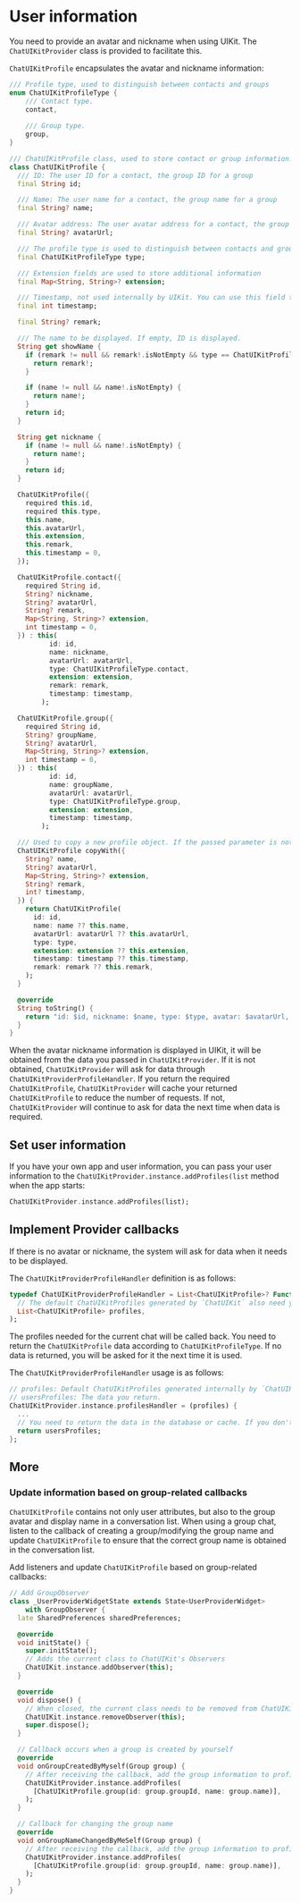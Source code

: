# User information

You need to provide an avatar and nickname when using UIKit. The `ChatUIKitProvider` class is provided to facilitate this.

`ChatUIKitProfile` encapsulates the avatar and nickname information:

```dart
/// Profile type, used to distinguish between contacts and groups
enum ChatUIKitProfileType {
    /// Contact type.
    contact,
    
    /// Group type.
    group,
}

/// ChatUIKitProfile class, used to store contact or group information.
class ChatUIKitProfile {
  /// ID: The user ID for a contact, the group ID for a group
  final String id;

  /// Name: The user name for a contact, the group name for a group
  final String? name;

  /// Avatar address: The user avatar address for a contact, the group avatar address for the group
  final String? avatarUrl;

  /// The profile type is used to distinguish between contacts and groups. For details, see [ChatUIKitProfileType]
  final ChatUIKitProfileType type;

  /// Extension fields are used to store additional information
  final Map<String, String>? extension;

  /// Timestamp, not used internally by UIKit. You can use this field to store timestamp information.
  final int timestamp;

  final String? remark;

  /// The name to be displayed. If empty, ID is displayed.
  String get showName {
    if (remark != null && remark!.isNotEmpty && type == ChatUIKitProfileType.contact) {
      return remark!;
    }

    if (name != null && name!.isNotEmpty) {
      return name!;
    }
    return id;
  }

  String get nickname {
    if (name != null && name!.isNotEmpty) {
      return name!;
    }
    return id;
  }

  ChatUIKitProfile({
    required this.id,
    required this.type,
    this.name,
    this.avatarUrl,
    this.extension,
    this.remark,
    this.timestamp = 0,
  });

  ChatUIKitProfile.contact({
    required String id,
    String? nickname,
    String? avatarUrl,
    String? remark,
    Map<String, String>? extension,
    int timestamp = 0,
  }) : this(
          id: id,
          name: nickname,
          avatarUrl: avatarUrl,
          type: ChatUIKitProfileType.contact,
          extension: extension,
          remark: remark,
          timestamp: timestamp,
        );

  ChatUIKitProfile.group({
    required String id,
    String? groupName,
    String? avatarUrl,
    Map<String, String>? extension,
    int timestamp = 0,
  }) : this(
          id: id,
          name: groupName,
          avatarUrl: avatarUrl,
          type: ChatUIKitProfileType.group,
          extension: extension,
          timestamp: timestamp,
        );

  /// Used to copy a new profile object. If the passed parameter is not empty, the passed parameter is used; otherwise the parameters of the current profile are used.
  ChatUIKitProfile copyWith({
    String? name,
    String? avatarUrl,
    Map<String, String>? extension,
    String? remark,
    int? timestamp,
  }) {
    return ChatUIKitProfile(
      id: id,
      name: name ?? this.name,
      avatarUrl: avatarUrl ?? this.avatarUrl,
      type: type,
      extension: extension ?? this.extension,
      timestamp: timestamp ?? this.timestamp,
      remark: remark ?? this.remark,
    );
  }

  @override
  String toString() {
    return "id: $id, nickname: $name, type: $type, avatar: $avatarUrl, remark: $remark \n";
  }
}
```

When the avatar nickname information is displayed in UIKit, it will be obtained from the data you passed in `ChatUIKitProvider`. If it is not obtained, `ChatUIKitProvider` will ask for data through `ChatUIKitProviderProfileHandler`. If you return the required `ChatUIKitProfile`, `ChatUIKitProvider` will cache your returned `ChatUIKitProfile` to reduce the number of requests. If not, `ChatUIKitProvider` will continue to ask for data the next time when data is required.

## Set user information

If you have your own app and user information, you can pass your user information to the `ChatUIKitProvider.instance.addProfiles(list` method when the app starts:

```dart
ChatUIKitProvider.instance.addProfiles(list);
```

## Implement Provider callbacks

If there is no avatar or nickname, the system will ask for data when it needs to be displayed.

The `ChatUIKitProviderProfileHandler` definition is as follows:

```dart
typedef ChatUIKitProviderProfileHandler = List<ChatUIKitProfile>? Function(
  // The default ChatUIKitProfiles generated by `ChatUIKit` also need you to return data. If you have real data, you can return it to `ChatUIKit`, and UIKit will cache your return.
  List<ChatUIKitProfile> profiles,
);
```

The profiles needed for the current chat will be called back. You need to return the `ChatUIKitProfile` data according to `ChatUIKitProfileType`. If no data is returned, you will be asked for it the next time it is used.

The `ChatUIKitProviderProfileHandler` usage is as follows:

```dart
// profiles: Default ChatUIKitProfiles generated internally by `ChatUIKit`.
// usersProfiles: The data you return.
ChatUIKitProvider.instance.profilesHandler = (profiles) {
  ...
  // You need to return the data in the database or cache. If you don't return it, you will be asked for the data next time it is used.
  return usersProfiles;
};
```

## More

### Update information based on group-related callbacks

`ChatUIKitProfile` contains not only user attributes, but also to the group avatar and display name in a conversation list. When using a group chat, listen to the callback of creating a group/modifying the group name and update `ChatUIKitProfile` to ensure that the correct group name is obtained in the conversation list.

Add listeners and update `ChatUIKitProfile` based on group-related callbacks:

```dart
// Add GroupObserver
class _UserProviderWidgetState extends State<UserProviderWidget>
    with GroupObserver {
  late SharedPreferences sharedPreferences;

  @override
  void initState() {
    super.initState();
    // Adds the current class to ChatUIKit's Observers
    ChatUIKit.instance.addObserver(this);
  }

  @override
  void dispose() {
    // When closed, the current class needs to be removed from ChatUIKit's Observers
    ChatUIKit.instance.removeObserver(this);
    super.dispose();
  }

  // Callback occurs when a group is created by yourself
  @override
  void onGroupCreatedByMyself(Group group) {
    // After receiving the callback, add the group information to profiles
    ChatUIKitProvider.instance.addProfiles(
      [ChatUIKitProfile.group(id: group.groupId, name: group.name)],
    );
  }

  // Callback for changing the group name
  @override
  void onGroupNameChangedByMeSelf(Group group) {
    // After receiving the callback, add the group information to profiles
    ChatUIKitProvider.instance.addProfiles(
      [ChatUIKitProfile.group(id: group.groupId, name: group.name)],
    );
  }
}
```